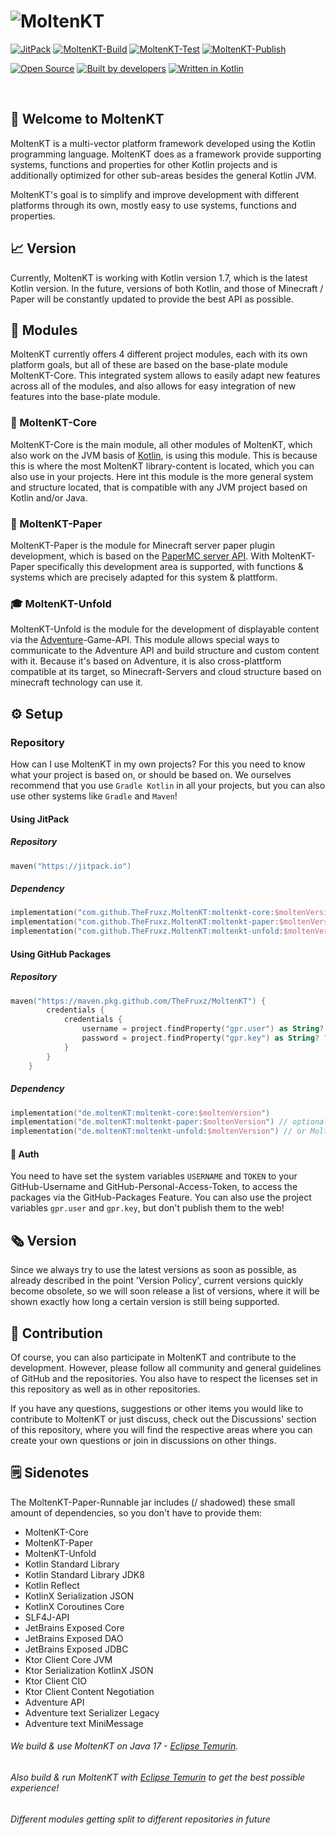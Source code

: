 # ![MoltenKT](https://user-images.githubusercontent.com/28064149/174038731-aea205d3-e7aa-4c69-8ae2-f2016ece3653.png)

[![JitPack](https://jitpack.io/v/TheFruxz/MoltenKT.svg?style=flat-square)](https://jitpack.io/#TheFruxz/MoltenKT)
[![MoltenKT-Build](https://github.com/TheFruxz/MoltenKT/actions/workflows/build-MoltenKT.yml/badge.svg)](https://github.com/TheFruxz/MoltenKT/actions/workflows/build-MoltenKT.yml)
[![MoltenKT-Test](https://github.com/TheFruxz/MoltenKT/actions/workflows/test-MoltenKT.yml/badge.svg)](https://github.com/TheFruxz/MoltenKT/actions/workflows/test-MoltenKT.yml)
[![MoltenKT-Publish](https://github.com/TheFruxz/MoltenKT/actions/workflows/publish-MoltenKT.yml/badge.svg)](https://github.com/TheFruxz/MoltenKT/actions/workflows/publish-MoltenKT.yml)

[![Open Source](https://forthebadge.com/images/badges/open-source.svg)](https://github.com/TheFruxz/MoltenKT/blob/main/LICENSE)
[![Built by developers](https://forthebadge.com/images/badges/built-by-developers.svg)](https://github.com/TheFruxz/MoltenKT/graphs/contributors)
[![Written in Kotlin](https://forthebadge.com/images/badges/makes-people-smile.svg)](https://github.com/JetBrains/kotlin)

<br>

## 👋 Welcome to MoltenKT

MoltenKT is a multi-vector platform framework developed using the Kotlin programming language.
MoltenKT does as a framework provide supporting systems, functions and properties for other Kotlin projects
and is additionally optimized for other sub-areas besides the general Kotlin JVM.

MoltenKT's goal is to simplify and improve development with different platforms through its own, mostly easy to use systems, functions and properties.

## 📈 Version

Currently, MoltenKT is working with Kotlin version 1.7, which is the latest Kotlin version. In the future, versions of both
Kotlin, and those of Minecraft / Paper will be constantly updated to provide the best API as possible.

## 👻 Modules

MoltenKT currently offers 4 different project modules, each with its own platform goals, but all of these are based on the base-plate module MoltenKT-Core.
This integrated system allows to easily adapt new features across all of the modules, and also allows for easy integration of new features into the base-plate module.

### 💾 MoltenKT-Core 
MoltenKT-Core is the main module, all other modules of MoltenKT, which also work on the JVM basis of [Kotlin](https://github.com/jetbrains/kotlin), is using this module.
This is because this is where the most MoltenKT library-content is located, which you can also use in your projects.
Here int this module is the more general system and structure located, that is compatible with any JVM project based on Kotlin and/or Java.

### 🤯 MoltenKT-Paper
MoltenKT-Paper is the module for Minecraft server paper plugin development, which is based on the [PaperMC server API](https://github.com/PaperMC/Paper).
With MoltenKT-Paper specifically this development area is supported, with functions & systems which are precisely adapted for this system & plattform.

### 🎓 MoltenKT-Unfold
MoltenKT-Unfold is the module for the development of displayable content via the [Adventure](https://github.com/KyoriPowered/adventure)-Game-API.
This module allows special ways to communicate to the Adventure API and build structure and custom content with it.
Because it's based on Adventure, it is also cross-plattform compatible at its target, so Minecraft-Servers and cloud structure based on minecraft technology can use it.

## ⚙️ Setup

### Repository

How can I use MoltenKT in my own projects? For this you need to know what your project is based on, or should be based on.
We ourselves recommend that you use `Gradle Kotlin` in all your projects, but you can also use other systems like `Gradle` and `Maven`!

#### Using JitPack
##### Repository
```kotlin
maven("https://jitpack.io")
```

##### Dependency
```kotlin
implementation("com.github.TheFruxz.MoltenKT:moltenkt-core:$moltenVersion")
implementation("com.github.TheFruxz.MoltenKT:moltenkt-paper:$moltenVersion") // optionally add MoltenKT-Paper
implementation("com.github.TheFruxz.MoltenKT:moltenkt-unfold:$moltenVersion") // or MoltenKT-Unfold
```

#### Using GitHub Packages
##### Repository 
```kotlin
maven("https://maven.pkg.github.com/TheFruxz/MoltenKT") {
        credentials {
            credentials {
                username = project.findProperty("gpr.user") as String? ?: System.getenv("USERNAME")
                password = project.findProperty("gpr.key") as String? ?: System.getenv("TOKEN")
            }
        }
    }
```

##### Dependency
```kotlin
implementation("de.moltenKT:moltenkt-core:$moltenVersion")
implementation("de.moltenKT:moltenkt-paper:$moltenVersion") // optionally add MoltenKT-Paper
implementation("de.moltenKT:moltenkt-unfold:$moltenVersion") // or MoltenKT-Unfold
```

#### 🔐 Auth

You need to have set the system variables `USERNAME` and `TOKEN` to your GitHub-Username and GitHub-Personal-Access-Token,
to access the packages via the GitHub-Packages Feature. You can also use the project variables `gpr.user` and `gpr.key`, but
don't publish them to the web!

## 🗞 Version

Since we always try to use the latest versions as soon as possible, as already described in the point 'Version Policy', current versions quickly become obsolete, so we will soon release a list of versions, where it will be shown exactly how long a certain version is still being supported.

## 👥 Contribution

Of course, you can also participate in MoltenKT and contribute to the development. However, please follow all community and general guidelines of GitHub and the repositories. You also have to respect the licenses set in this repository as well as in other repositories.

If you have any questions, suggestions or other items you would like to contribute to MoltenKT or just discuss, check out the Discussions' section of this repository, where you will find the respective areas where you can create your own questions or join in discussions on other things. 

## 🗒 Sidenotes

The MoltenKT-Paper-Runnable jar includes (/ shadowed) these small amount of dependencies, so you don't have to provide them:

  - MoltenKT-Core
  - MoltenKT-Paper
  - MoltenKT-Unfold
  - Kotlin Standard Library
  - Kotlin Standard Library JDK8
  - Kotlin Reflect
  - KotlinX Serialization JSON
  - KotlinX Coroutines Core
  - SLF4J-API
  - JetBrains Exposed Core
  - JetBrains Exposed DAO
  - JetBrains Exposed JDBC
  - Ktor Client Core JVM
  - Ktor Serialization KotlinX JSON
  - Ktor Client CIO
  - Ktor Client Content Negotiation
  - Adventure API
  - Adventure text Serializer Legacy
  - Adventure text MiniMessage

###### We build & use MoltenKT on Java 17 - [Eclipse Temurin](https://adoptium.net/).
###### Also build & run MoltenKT with [Eclipse Temurin](https://adoptium.net/) to get the best possible experience!
###### Different modules getting split to different repositories in future